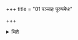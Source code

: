 +++
title = "01 पञ्चाहः पुरुषमेधः"

+++

<details><summary>थिते</summary>

1. Puruṣamedha (Man-sacrifice) is a five-day (Soma sacrifice). 
</details>
